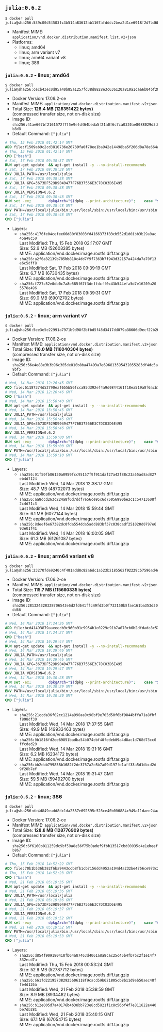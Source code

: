 ## `julia:0.6.2`

```console
$ docker pull julia@sha256:539c00d54503fc3b514a83612ab1167afdddc2bea2d1ce6918f2d7bd6b1733c5
```

-	Manifest MIME: `application/vnd.docker.distribution.manifest.list.v2+json`
-	Platforms:
	-	linux; amd64
	-	linux; arm variant v7
	-	linux; arm64 variant v8
	-	linux; 386

### `julia:0.6.2` - linux; amd64

```console
$ docker pull julia@sha256:cecb43ec0d95a40b85a1257fd38d8828e3c636120a810a1caa6b04bf2953f6ad
```

-	Docker Version: 17.06.2-ce
-	Manifest MIME: `application/vnd.docker.distribution.manifest.v2+json`
-	Total Size: **128.4 MB (128351422 bytes)**  
	(compressed transfer size, not on-disk size)
-	Image ID: `sha256:41ae667bf2161572f7f5e9efd464beda5f21a0f6c7ca0320ae8088029d3db8d8`
-	Default Command: `["julia"]`

```dockerfile
# Thu, 15 Feb 2018 01:42:14 GMT
ADD file:f1509ab9c2cd3810736e26739fa0f78ee1ba942e14498ba5f266d8a78e664acc in / 
# Thu, 15 Feb 2018 01:42:14 GMT
CMD ["bash"]
# Sat, 17 Feb 2018 09:38:37 GMT
RUN apt-get update 	&& apt-get install -y --no-install-recommends 		ca-certificates 		curl 	&& rm -rf /var/lib/apt/lists/*
# Sat, 17 Feb 2018 09:38:38 GMT
ENV JULIA_PATH=/usr/local/julia
# Sat, 17 Feb 2018 09:38:38 GMT
ENV JULIA_GPG=3673DF529D9049477F76B37566E3C7DC03D6E495
# Sat, 17 Feb 2018 09:38:38 GMT
ENV JULIA_VERSION=0.6.2
# Sat, 17 Feb 2018 09:38:48 GMT
RUN set -ex; 		dpkgArch="$(dpkg --print-architecture)"; 	case "${dpkgArch##*-}" in 		amd64) tarArch='x86_64'; dirArch='x64'; sha256='dc6ec0b13551ce78083a5849268b20684421d46a7ec46b17ec1fab88a5078580' ;; 		armhf) tarArch='armv7l'; dirArch='armv7l'; sha256='1c37aa7cba7372d949a91de53f53609b1b0c9cbeca436eb2fe7f5083d9f62c82' ;; 		arm64) tarArch='aarch64'; dirArch='aarch64'; sha256='19a8945bdb3d35b7bf0432a9e066fb7831d11d1c1acfe56abd8fcabbf1ebddb4' ;; 		i386) tarArch='i686'; dirArch='x86'; sha256='099e39ad958aff2ef63841a812f5df62f8553aafc6dd33abb0eb0c67142c5e49' ;; 		*) echo >&2 "error: current architecture ($dpkgArch) does not have a corresponding Julia binary release"; exit 1 ;; 	esac; 		curl -fL -o julia.tar.gz     "https://julialang-s3.julialang.org/bin/linux/${dirArch}/${JULIA_VERSION%[.-]*}/julia-${JULIA_VERSION}-linux-${tarArch}.tar.gz"; 	curl -fL -o julia.tar.gz.asc "https://julialang-s3.julialang.org/bin/linux/${dirArch}/${JULIA_VERSION%[.-]*}/julia-${JULIA_VERSION}-linux-${tarArch}.tar.gz.asc"; 		echo "${sha256} *julia.tar.gz" | sha256sum -c -; 		export GNUPGHOME="$(mktemp -d)"; 	gpg --keyserver ha.pool.sks-keyservers.net --recv-keys "$JULIA_GPG"; 	gpg --batch --verify julia.tar.gz.asc julia.tar.gz; 	rm -rf "$GNUPGHOME" julia.tar.gz.asc; 		mkdir "$JULIA_PATH"; 	tar -xzf julia.tar.gz -C "$JULIA_PATH" --strip-components 1; 	rm julia.tar.gz
# Sat, 17 Feb 2018 09:38:48 GMT
ENV PATH=/usr/local/julia/bin:/usr/local/sbin:/usr/local/bin:/usr/sbin:/usr/bin:/sbin:/bin
# Sat, 17 Feb 2018 09:38:48 GMT
CMD ["julia"]
```

-	Layers:
	-	`sha256:4176fe04cefee66d80f83003fd4166373f83cb552d1d01bb3b29a0ac45a48c50`  
		Last Modified: Thu, 15 Feb 2018 02:17:07 GMT  
		Size: 52.6 MB (52608285 bytes)  
		MIME: application/vnd.docker.image.rootfs.diff.tar.gzip
	-	`sha256:a2f6a32139b785bb818c4dd7f9f7363b7f943d32157a424da7a70f13e6c5dff8`  
		Last Modified: Sat, 17 Feb 2018 09:39:19 GMT  
		Size: 6.7 MB (6730435 bytes)  
		MIME: application/vnd.docker.image.rootfs.diff.tar.gzip
	-	`sha256:f727c52e0db0c7a8e585f67f3deffdcff0c43b544efa5d7e16209a205578e496`  
		Last Modified: Sat, 17 Feb 2018 09:39:31 GMT  
		Size: 69.0 MB (69012702 bytes)  
		MIME: application/vnd.docker.image.rootfs.diff.tar.gzip

### `julia:0.6.2` - linux; arm variant v7

```console
$ docker pull julia@sha256:5ee3e5e22991a7971b9d98f2bfbd5f48d3417dd079a38606d9ecf22b204ce9b1
```

-	Docker Version: 17.06.2-ce
-	Manifest MIME: `application/vnd.docker.distribution.manifest.v2+json`
-	Total Size: **116.0 MB (116040304 bytes)**  
	(compressed transfer size, not on-disk size)
-	Image ID: `sha256:56e4e88e3b3b96c305de810b8ba47493a7e696813595432055283df4dc5a9bf5`
-	Default Command: `["julia"]`

```dockerfile
# Wed, 14 Mar 2018 12:26:45 GMT
ADD file:61187374d52790eaf655b56fcca85d392ef4a9d0844161f18ea519a8f6acb1bb in / 
# Wed, 14 Mar 2018 12:26:46 GMT
CMD ["bash"]
# Wed, 14 Mar 2018 15:58:40 GMT
RUN apt-get update 	&& apt-get install -y --no-install-recommends 		ca-certificates 		curl 	&& rm -rf /var/lib/apt/lists/*
# Wed, 14 Mar 2018 15:58:45 GMT
ENV JULIA_PATH=/usr/local/julia
# Wed, 14 Mar 2018 15:58:46 GMT
ENV JULIA_GPG=3673DF529D9049477F76B37566E3C7DC03D6E495
# Wed, 14 Mar 2018 15:58:46 GMT
ENV JULIA_VERSION=0.6.2
# Wed, 14 Mar 2018 15:59:00 GMT
RUN set -ex; 		dpkgArch="$(dpkg --print-architecture)"; 	case "${dpkgArch##*-}" in 		amd64) tarArch='x86_64'; dirArch='x64'; sha256='dc6ec0b13551ce78083a5849268b20684421d46a7ec46b17ec1fab88a5078580' ;; 		armhf) tarArch='armv7l'; dirArch='armv7l'; sha256='1c37aa7cba7372d949a91de53f53609b1b0c9cbeca436eb2fe7f5083d9f62c82' ;; 		arm64) tarArch='aarch64'; dirArch='aarch64'; sha256='19a8945bdb3d35b7bf0432a9e066fb7831d11d1c1acfe56abd8fcabbf1ebddb4' ;; 		i386) tarArch='i686'; dirArch='x86'; sha256='099e39ad958aff2ef63841a812f5df62f8553aafc6dd33abb0eb0c67142c5e49' ;; 		*) echo >&2 "error: current architecture ($dpkgArch) does not have a corresponding Julia binary release"; exit 1 ;; 	esac; 		curl -fL -o julia.tar.gz     "https://julialang-s3.julialang.org/bin/linux/${dirArch}/${JULIA_VERSION%[.-]*}/julia-${JULIA_VERSION}-linux-${tarArch}.tar.gz"; 	curl -fL -o julia.tar.gz.asc "https://julialang-s3.julialang.org/bin/linux/${dirArch}/${JULIA_VERSION%[.-]*}/julia-${JULIA_VERSION}-linux-${tarArch}.tar.gz.asc"; 		echo "${sha256} *julia.tar.gz" | sha256sum -c -; 		export GNUPGHOME="$(mktemp -d)"; 	gpg --keyserver ha.pool.sks-keyservers.net --recv-keys "$JULIA_GPG"; 	gpg --batch --verify julia.tar.gz.asc julia.tar.gz; 	rm -rf "$GNUPGHOME" julia.tar.gz.asc; 		mkdir "$JULIA_PATH"; 	tar -xzf julia.tar.gz -C "$JULIA_PATH" --strip-components 1; 	rm julia.tar.gz
# Wed, 14 Mar 2018 15:59:00 GMT
ENV PATH=/usr/local/julia/bin:/usr/local/sbin:/usr/local/bin:/usr/sbin:/usr/bin:/sbin:/bin
# Wed, 14 Mar 2018 15:59:10 GMT
CMD ["julia"]
```

-	Layers:
	-	`sha256:01f50fb86130a0959fcc95157f9f911daf27a42f88c23a55ad8ad827eb4d7124`  
		Last Modified: Wed, 14 Mar 2018 12:38:17 GMT  
		Size: 48.7 MB (48702073 bytes)  
		MIME: application/vnd.docker.image.rootfs.diff.tar.gzip
	-	`sha256:aa8dcd263c224a8f6d7ddf7e56ce95c6d75056990be2c1c54713608f2c4d71c3`  
		Last Modified: Wed, 14 Mar 2018 15:59:44 GMT  
		Size: 6.1 MB (6077144 bytes)  
		MIME: application/vnd.docker.image.rootfs.diff.tar.gzip
	-	`sha256:8deef6e67382dc0fda554dda5add883bf37c038cadf251020d0797e693e01f41`  
		Last Modified: Wed, 14 Mar 2018 16:00:05 GMT  
		Size: 61.3 MB (61261087 bytes)  
		MIME: application/vnd.docker.image.rootfs.diff.tar.gzip

### `julia:0.6.2` - linux; arm64 variant v8

```console
$ docker pull julia@sha256:23270fde9240c4f401add8c82a6dc1a523b2185562f92229c57596ad4d50ca1a
```

-	Docker Version: 17.06.2-ce
-	Manifest MIME: `application/vnd.docker.distribution.manifest.v2+json`
-	Total Size: **115.7 MB (115660335 bytes)**  
	(compressed transfer size, not on-disk size)
-	Image ID: `sha256:281324320328706543e6d2fd641ffc49fd3b0f732150b8fae161ba353d30dd66`
-	Default Command: `["julia"]`

```dockerfile
# Wed, 14 Mar 2018 17:24:26 GMT
ADD file:bcd41493879aaeeecb9c960b91c9954b1e0229e91b7a070cb6b2dfdadc8c52b8 in / 
# Wed, 14 Mar 2018 17:24:27 GMT
CMD ["bash"]
# Wed, 14 Mar 2018 19:29:44 GMT
RUN apt-get update 	&& apt-get install -y --no-install-recommends 		ca-certificates 		curl 	&& rm -rf /var/lib/apt/lists/*
# Wed, 14 Mar 2018 19:29:46 GMT
ENV JULIA_PATH=/usr/local/julia
# Wed, 14 Mar 2018 19:29:46 GMT
ENV JULIA_GPG=3673DF529D9049477F76B37566E3C7DC03D6E495
# Wed, 14 Mar 2018 19:29:47 GMT
ENV JULIA_VERSION=0.6.2
# Wed, 14 Mar 2018 19:30:28 GMT
RUN set -ex; 		dpkgArch="$(dpkg --print-architecture)"; 	case "${dpkgArch##*-}" in 		amd64) tarArch='x86_64'; dirArch='x64'; sha256='dc6ec0b13551ce78083a5849268b20684421d46a7ec46b17ec1fab88a5078580' ;; 		armhf) tarArch='armv7l'; dirArch='armv7l'; sha256='1c37aa7cba7372d949a91de53f53609b1b0c9cbeca436eb2fe7f5083d9f62c82' ;; 		arm64) tarArch='aarch64'; dirArch='aarch64'; sha256='19a8945bdb3d35b7bf0432a9e066fb7831d11d1c1acfe56abd8fcabbf1ebddb4' ;; 		i386) tarArch='i686'; dirArch='x86'; sha256='099e39ad958aff2ef63841a812f5df62f8553aafc6dd33abb0eb0c67142c5e49' ;; 		*) echo >&2 "error: current architecture ($dpkgArch) does not have a corresponding Julia binary release"; exit 1 ;; 	esac; 		curl -fL -o julia.tar.gz     "https://julialang-s3.julialang.org/bin/linux/${dirArch}/${JULIA_VERSION%[.-]*}/julia-${JULIA_VERSION}-linux-${tarArch}.tar.gz"; 	curl -fL -o julia.tar.gz.asc "https://julialang-s3.julialang.org/bin/linux/${dirArch}/${JULIA_VERSION%[.-]*}/julia-${JULIA_VERSION}-linux-${tarArch}.tar.gz.asc"; 		echo "${sha256} *julia.tar.gz" | sha256sum -c -; 		export GNUPGHOME="$(mktemp -d)"; 	gpg --keyserver ha.pool.sks-keyservers.net --recv-keys "$JULIA_GPG"; 	gpg --batch --verify julia.tar.gz.asc julia.tar.gz; 	rm -rf "$GNUPGHOME" julia.tar.gz.asc; 		mkdir "$JULIA_PATH"; 	tar -xzf julia.tar.gz -C "$JULIA_PATH" --strip-components 1; 	rm julia.tar.gz
# Wed, 14 Mar 2018 19:30:29 GMT
ENV PATH=/usr/local/julia/bin:/usr/local/sbin:/usr/local/bin:/usr/sbin:/usr/bin:/sbin:/bin
# Wed, 14 Mar 2018 19:30:30 GMT
CMD ["julia"]
```

-	Layers:
	-	`sha256:21ccda36f02cc1214a990aa0c90bf9e705d50f6bf9844bffa71a8fbff898df30`  
		Last Modified: Wed, 14 Mar 2018 17:37:55 GMT  
		Size: 49.9 MB (49933463 bytes)  
		MIME: application/vnd.docker.image.rootfs.diff.tar.gzip
	-	`sha256:0b1816fd2ee69851badba54b074ebf40fedeb09a4d8ac1d768d73cc0ffcded20`  
		Last Modified: Wed, 14 Mar 2018 19:31:16 GMT  
		Size: 6.2 MB (6234172 bytes)  
		MIME: application/vnd.docker.image.rootfs.diff.tar.gzip
	-	`sha256:bb2ebb799858b1682f2de3767a2e8b7a09d197fd1aff33a5d1dbcd2d9f28b7ef`  
		Last Modified: Wed, 14 Mar 2018 19:31:47 GMT  
		Size: 59.5 MB (59492700 bytes)  
		MIME: application/vnd.docker.image.rootfs.diff.tar.gzip

### `julia:0.6.2` - linux; 386

```console
$ docker pull julia@sha256:de4d849eadd8dc1da2537e692595c528ce40b006884c949a11daee24a4bae3a6
```

-	Docker Version: 17.06.2-ce
-	Manifest MIME: `application/vnd.docker.distribution.manifest.v2+json`
-	Total Size: **128.8 MB (128776909 bytes)**  
	(compressed transfer size, not on-disk size)
-	Image ID: `sha256:6f6160b811259dc9bf50a8e56f75b0adef9fbb13517cbd00035c4e1ebeefb867`
-	Default Command: `["julia"]`

```dockerfile
# Thu, 15 Feb 2018 14:52:22 GMT
ADD file:70b1b536b382f6ba9443ccb8fb1cb7156dd4952a194d4a232be4756ce973c27b in / 
# Thu, 15 Feb 2018 14:52:23 GMT
CMD ["bash"]
# Wed, 21 Feb 2018 05:19:35 GMT
RUN apt-get update 	&& apt-get install -y --no-install-recommends 		ca-certificates 		curl 	&& rm -rf /var/lib/apt/lists/*
# Wed, 21 Feb 2018 05:19:36 GMT
ENV JULIA_PATH=/usr/local/julia
# Wed, 21 Feb 2018 05:19:36 GMT
ENV JULIA_GPG=3673DF529D9049477F76B37566E3C7DC03D6E495
# Wed, 21 Feb 2018 05:19:37 GMT
ENV JULIA_VERSION=0.6.2
# Wed, 21 Feb 2018 05:19:52 GMT
RUN set -ex; 		dpkgArch="$(dpkg --print-architecture)"; 	case "${dpkgArch##*-}" in 		amd64) tarArch='x86_64'; dirArch='x64'; sha256='dc6ec0b13551ce78083a5849268b20684421d46a7ec46b17ec1fab88a5078580' ;; 		armhf) tarArch='armv7l'; dirArch='armv7l'; sha256='1c37aa7cba7372d949a91de53f53609b1b0c9cbeca436eb2fe7f5083d9f62c82' ;; 		arm64) tarArch='aarch64'; dirArch='aarch64'; sha256='19a8945bdb3d35b7bf0432a9e066fb7831d11d1c1acfe56abd8fcabbf1ebddb4' ;; 		i386) tarArch='i686'; dirArch='x86'; sha256='099e39ad958aff2ef63841a812f5df62f8553aafc6dd33abb0eb0c67142c5e49' ;; 		*) echo >&2 "error: current architecture ($dpkgArch) does not have a corresponding Julia binary release"; exit 1 ;; 	esac; 		curl -fL -o julia.tar.gz     "https://julialang-s3.julialang.org/bin/linux/${dirArch}/${JULIA_VERSION%[.-]*}/julia-${JULIA_VERSION}-linux-${tarArch}.tar.gz"; 	curl -fL -o julia.tar.gz.asc "https://julialang-s3.julialang.org/bin/linux/${dirArch}/${JULIA_VERSION%[.-]*}/julia-${JULIA_VERSION}-linux-${tarArch}.tar.gz.asc"; 		echo "${sha256} *julia.tar.gz" | sha256sum -c -; 		export GNUPGHOME="$(mktemp -d)"; 	gpg --keyserver ha.pool.sks-keyservers.net --recv-keys "$JULIA_GPG"; 	gpg --batch --verify julia.tar.gz.asc julia.tar.gz; 	rm -rf "$GNUPGHOME" julia.tar.gz.asc; 		mkdir "$JULIA_PATH"; 	tar -xzf julia.tar.gz -C "$JULIA_PATH" --strip-components 1; 	rm julia.tar.gz
# Wed, 21 Feb 2018 05:19:52 GMT
ENV PATH=/usr/local/julia/bin:/usr/local/sbin:/usr/local/bin:/usr/sbin:/usr/bin:/sbin:/bin
# Wed, 21 Feb 2018 05:19:53 GMT
CMD ["julia"]
```

-	Layers:
	-	`sha256:d854f909180418fb64a87463d4061a8a8cac25c45b4fb7bc2f1e14f7332ecd7a`  
		Last Modified: Thu, 15 Feb 2018 00:53:24 GMT  
		Size: 52.8 MB (52787712 bytes)  
		MIME: application/vnd.docker.image.rootfs.diff.tar.gzip
	-	`sha256:661fd221957382925606118f9cacd59b621805cb8b11d9eb50aec48ffe4d126a`  
		Last Modified: Wed, 21 Feb 2018 05:39:59 GMT  
		Size: 8.9 MB (8934482 bytes)  
		MIME: application/vnd.docker.image.rootfs.diff.tar.gzip
	-	`sha256:b12e005d7a40176b4b38bb723e8cd5821f1c8c56bf4f7e811822e440be7db281`  
		Last Modified: Wed, 21 Feb 2018 05:40:15 GMT  
		Size: 67.1 MB (67054715 bytes)  
		MIME: application/vnd.docker.image.rootfs.diff.tar.gzip
